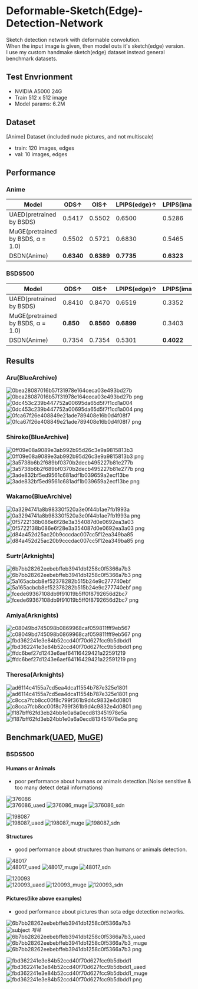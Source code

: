 # Deformable-Sketch(Edge)-Detection-Network
Sketch detection network with deformable convolution.  
When the input image is given, then model outs it's sketch(edge) version.  
I use my custom handmake sketch(edge) dataset instead general benchmark datasets.  

## Test Envrionment  
- NVIDIA A5000 24G
- Train 512 x 512 image
- Model params: 6.2M

## Dataset  
[Anime] Dataset (included nude pictures, and not multiscale)  
- train: 120 images, edges  
- val: 10 images, edges  

## Performance  

### Anime
|Model|ODS↑|OIS↑|LPIPS(edge)↑|LPIPS(image)↑|
|------|---|---|---|---|
|UAED(pretrained by BSDS)|0.5417|0.5502|0.6500|0.5286|
|MuGE(pretrained by BSDS, α = 1.0)|0.5502|0.5721|0.6830|0.5465|
|DSDN(Anime)|**0.6340**|**0.6389**|**0.7735**|**0.6323**|


### BSDS500  
|Model|ODS↑|OIS↑|LPIPS(edge)↑|LPIPS(image)↑|
|------|---|---|---|---|
|UAED(pretrained by BSDS)|0.8410|0.8470|0.6519|0.3352|
|MuGE(pretrained by BSDS, α = 1.0)|**0.850**|**0.8560**|**0.6899**|0.3403|
|DSDN(Anime)|0.7354|0.7354|0.5301|**0.4022**|
  
## Results  
### Aru(BlueArchive)    
![0bea28087016b57f31978e164ceca03e493bd27b](https://github.com/user-attachments/assets/9d054eef-6cb1-4f49-b6b2-7dd99a208cc8)
![0bea28087016b57f31978e164ceca03e493bd27b png](https://github.com/user-attachments/assets/979aa8d0-c7cb-43c7-a74d-87320af50bab)  
![0dc453c239b447752a00695da65d5f7f1cd1a004](https://github.com/user-attachments/assets/f23c3595-288c-49db-8677-b93f5c29310a)
![0dc453c239b447752a00695da65d5f7f1cd1a004 png](https://github.com/user-attachments/assets/c3535d5f-d1f5-4ead-944b-17987caa5232)  
![0fca67f26e408849e21ade789408e16b0d4f08f7](https://github.com/user-attachments/assets/eeb7c98a-f9c9-46ca-a5ba-e055d2157d73)
![0fca67f26e408849e21ade789408e16b0d4f08f7 png](https://github.com/user-attachments/assets/99dbf33e-6c0b-41bc-9b61-3f0dd9e3768b)  
  
### Shiroko(BlueArchive)  
![0ff09e08a9089e3ab992b95d26c3e9a9815813b3](https://github.com/user-attachments/assets/78f57b6d-5ae7-484f-904d-03e4b9b41b8d)
![0ff09e08a9089e3ab992b95d26c3e9a9815813b3 png](https://github.com/user-attachments/assets/7167b935-4a8c-4a96-9cef-5d610f1ff12c)  
![3a5738b6b2f689bf0370b2decb495227b81e277b](https://github.com/user-attachments/assets/45b77471-2519-45d8-92b2-afd9ab3e983c)
![3a5738b6b2f689bf0370b2decb495227b81e277b png](https://github.com/user-attachments/assets/167403ec-5382-4a0f-8d5c-8a7f826de86f)  
![3ade832bf5ed9561c681adf1b039659a2ecf13be](https://github.com/user-attachments/assets/269bdb24-ba8a-4735-acf0-e0b7034890b2)
![3ade832bf5ed9561c681adf1b039659a2ecf13be png](https://github.com/user-attachments/assets/5658c75c-4f1a-4b99-9f31-6b79d6557e04)  
  
### Wakamo(BlueArchive)  
![0a3294741a8b98330f520a3e0f44b1ae7fb1993a](https://github.com/user-attachments/assets/59a9d70f-cc6e-4777-9df2-ccebbed14be6)
![0a3294741a8b98330f520a3e0f44b1ae7fb1993a png](https://github.com/user-attachments/assets/0bb2658f-f82a-4956-a51a-f6d3df2fbc0d)  
![0f5722138b086e6f28e3a354087d0e0692ea3a03](https://github.com/user-attachments/assets/5cf815ee-ecf9-4b97-8fa9-76955c29bbd3)
![0f5722138b086e6f28e3a354087d0e0692ea3a03 png](https://github.com/user-attachments/assets/500c32b9-8178-4d65-aabf-2d924ac058dc)  
![d84a452d25ac20b9cccdac007cc5f12ea349ba85](https://github.com/user-attachments/assets/c64bfbb0-d791-4684-8deb-02e665f8ff5c)
![d84a452d25ac20b9cccdac007cc5f12ea349ba85 png](https://github.com/user-attachments/assets/231dbc25-2ee9-48b0-a88d-e479c322ce62)  
  
### Surtr(Arknights)   
![6b7bb28262eebebffeb3941db1258c0f5366a7b3](https://github.com/user-attachments/assets/76957745-744d-4071-ab93-7d77d7077127)
![6b7bb28262eebebffeb3941db1258c0f5366a7b3 png](https://github.com/user-attachments/assets/b5252b6c-0651-4f0d-b98e-f96ce5d6fb2c)  
![5a165acbcb8ef52378282b515b24e9c277740ebf](https://github.com/user-attachments/assets/1f4e42c4-d726-449c-a60e-fcec7d04ef77)
![5a165acbcb8ef52378282b515b24e9c277740ebf png](https://github.com/user-attachments/assets/c258ecf7-7407-497c-b368-c788097a0099)  
![fcede69367108db9f91019b5ff0f8792656d2bc7](https://github.com/user-attachments/assets/2d9a84ce-20b9-4182-96da-f3e3253c0618)
![fcede69367108db9f91019b5ff0f8792656d2bc7 png](https://github.com/user-attachments/assets/6f67c64b-af10-4efd-84ad-c7c2c6ef5126)  
    
### Amiya(Arknights)    
![c08049bd745098b0869968caf059811fff9eb567](https://github.com/user-attachments/assets/0ba35a66-8409-4c63-ad31-d82a887168ae)
![c08049bd745098b0869968caf059811fff9eb567 png](https://github.com/user-attachments/assets/b24eb798-d771-4bfa-999c-71bff0b1a354)   
![fbd362241e3e84b52ccd40f70d627fcc9b5dbdd1](https://github.com/user-attachments/assets/9abe97ea-14f9-49fe-bb5e-3d73f5a38db5)
![fbd362241e3e84b52ccd40f70d627fcc9b5dbdd1 png](https://github.com/user-attachments/assets/c6936ede-0c1c-4ff7-b460-b01f68427599)   
![ffdc6bef27d1243e6aef64116429421a22591219](https://github.com/user-attachments/assets/f9c36442-0359-46ab-887b-00b116f27536)
![ffdc6bef27d1243e6aef64116429421a22591219 png](https://github.com/user-attachments/assets/cbe0d2e2-b89c-4105-8abd-309bbc21f00f)   
  
### Theresa(Arknights)  
![ad6114c4155a7cd5ea4dca11554b787e325e1801](https://github.com/user-attachments/assets/33de9448-f037-4377-9126-bf31f715ab21)
![ad6114c4155a7cd5ea4dca11554b787e325e1801 png](https://github.com/user-attachments/assets/aad67450-e316-45d6-9560-1de53ff6ad3d)  
![c8cca7fcb8cc00f8c799f361b9d4c9832e4d0801](https://github.com/user-attachments/assets/75a69996-0633-44b6-b666-5f04ed95cf6f)
![c8cca7fcb8cc00f8c799f361b9d4c9832e4d0801 png](https://github.com/user-attachments/assets/52cf63eb-4043-493e-a2d9-9cd481e8016c)  
![f187bff62fd3eb24bb1e0a6a0ecd813451978e5a](https://github.com/user-attachments/assets/36116512-a86c-47bf-814a-3b3cb43335d0)
![f187bff62fd3eb24bb1e0a6a0ecd813451978e5a png](https://github.com/user-attachments/assets/cd3693ae-5e06-4c14-9b81-01505ce87193)  
  
## Benchmark([UAED](https://github.com/ZhouCX117/UAED_MuGE), [MuGE](https://github.com/ZhouCX117/UAED_MuGE))  
### BSDS500
#### Humans or Animals  
- poor performance about humans or animals detection.(Noise sensitive & too many detect detail informations)
  
![376086](https://github.com/user-attachments/assets/ed7ec510-cc8d-4361-8974-90d2452b1593)  
![376086_uaed](https://github.com/user-attachments/assets/b99e3abc-206b-45a4-abc4-648a9be1c621)
![376086_muge](https://github.com/user-attachments/assets/2e3c2079-4f05-4c09-a29c-80fd575df80a)
![376086_sdn](https://github.com/user-attachments/assets/e9360d86-defc-41a9-b28c-8bf90c729510)
  
![198087](https://github.com/user-attachments/assets/163b9ebf-c316-4364-b687-46dd2a198b19)  
![198087_uaed](https://github.com/user-attachments/assets/8c6b69b5-1b2e-48a0-a7c2-4eaf12eb2283)
![198087_muge](https://github.com/user-attachments/assets/3d025bb1-8410-4315-b8d6-75862b2aba6a)
![198087_sdn](https://github.com/user-attachments/assets/116afba2-0057-4b0e-ba31-8cc5f4131e9a)  
  
#### Structures  
- good performance about structures than humans or animals detection.  
  
![48017](https://github.com/user-attachments/assets/c78ee709-d24a-48c1-9c2d-078e31dab9e0)  
![48017_uaed](https://github.com/user-attachments/assets/40f155f7-a002-4261-8ae4-c70a12d6f609)
![48017_muge](https://github.com/user-attachments/assets/91dd3181-7682-4b9c-b681-5516f08877da)
![48017_sdn](https://github.com/user-attachments/assets/38209f15-3365-4770-bc16-b701ac274867)  

![120093](https://github.com/user-attachments/assets/0ac08153-2dcb-4482-a555-9b929c9da8ab)  
![120093_uaed](https://github.com/user-attachments/assets/44a3e80c-481d-4b4a-bef2-d7aae96d51ab)
![120093_muge](https://github.com/user-attachments/assets/9d28099f-e7b0-4fb7-be87-562625de1abf)
![120093_sdn](https://github.com/user-attachments/assets/0a5a3d08-3426-4daa-91e4-2e0ef1eef289)  


#### Pictures(like above examples)  
- good performance about pictures than sota edge detection networks.
  
![6b7bb28262eebebffeb3941db1258c0f5366a7b3](https://github.com/user-attachments/assets/3faf75b7-00a6-449d-adfb-a3f2fe0a215d)  
![subject](6b7bb28262eebebffeb3941db1258c0f5366a7b3)
*제목*  
![6b7bb28262eebebffeb3941db1258c0f5366a7b3_uaed](https://github.com/user-attachments/assets/09399a9c-1d35-4950-8091-16f787abfa7c)
![6b7bb28262eebebffeb3941db1258c0f5366a7b3_muge](https://github.com/user-attachments/assets/13ecf6a3-4464-4370-bc15-58fa9b3aa922)
![6b7bb28262eebebffeb3941db1258c0f5366a7b3 png](https://github.com/user-attachments/assets/8f3d6b53-765d-41ed-bb9f-8240c1e51b3c)  

![fbd362241e3e84b52ccd40f70d627fcc9b5dbdd1](https://github.com/user-attachments/assets/50f5a5ca-dece-4a9e-a56e-c94c21d5d1e3)  
![fbd362241e3e84b52ccd40f70d627fcc9b5dbdd1_uaed](https://github.com/user-attachments/assets/faa993bd-c180-4ee4-8fe4-ce9f69e8a8d6)
![fbd362241e3e84b52ccd40f70d627fcc9b5dbdd1_muge](https://github.com/user-attachments/assets/2b395dca-7304-49e9-8c60-6223effb3a34)
![fbd362241e3e84b52ccd40f70d627fcc9b5dbdd1 png](https://github.com/user-attachments/assets/d4122b59-323f-4899-b12b-01dce34f7ce1)  
  



  



